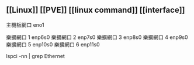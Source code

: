## [[Linux]] [[PVE]] [[linux command]] [[interface]]

主機板網口 eno1

樂擴網口 1  enp6s0
樂擴網口 2  enp7s0
樂擴網口 3  enp8s0
樂擴網口 4  enp9s0
樂擴網口 5  enp10s0
樂擴網口 6  enp11s0

lspci -nn | grep Ethernet